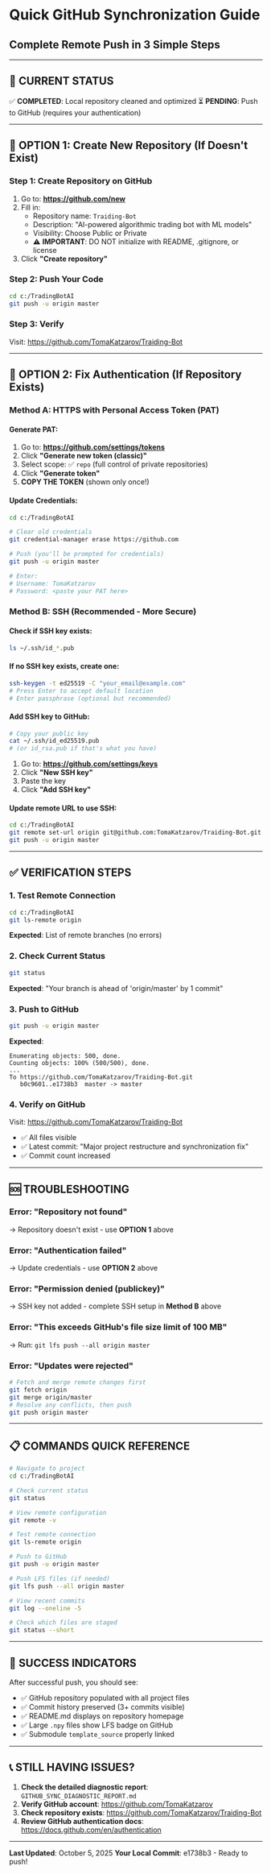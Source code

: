 # Quick GitHub Synchronization Guide
## Complete Remote Push in 3 Simple Steps

---

## 🎯 CURRENT STATUS

✅ **COMPLETED**: Local repository cleaned and optimized
⏳ **PENDING**: Push to GitHub (requires your authentication)

---

## 🚀 OPTION 1: Create New Repository (If Doesn't Exist)

### Step 1: Create Repository on GitHub
1. Go to: **https://github.com/new**
2. Fill in:
   - Repository name: `Traiding-Bot`
   - Description: "AI-powered algorithmic trading bot with ML models"
   - Visibility: Choose Public or Private
   - ⚠️ **IMPORTANT**: DO NOT initialize with README, .gitignore, or license
3. Click **"Create repository"**

### Step 2: Push Your Code
```bash
cd c:/TradingBotAI
git push -u origin master
```

### Step 3: Verify
Visit: https://github.com/TomaKatzarov/Traiding-Bot

---

## 🔐 OPTION 2: Fix Authentication (If Repository Exists)

### Method A: HTTPS with Personal Access Token (PAT)

#### Generate PAT:
1. Go to: **https://github.com/settings/tokens**
2. Click **"Generate new token (classic)"**
3. Select scope: ✅ `repo` (full control of private repositories)
4. Click **"Generate token"**
5. **COPY THE TOKEN** (shown only once!)

#### Update Credentials:
```bash
cd c:/TradingBotAI

# Clear old credentials
git credential-manager erase https://github.com

# Push (you'll be prompted for credentials)
git push -u origin master

# Enter:
# Username: TomaKatzarov
# Password: <paste your PAT here>
```

### Method B: SSH (Recommended - More Secure)

#### Check if SSH key exists:
```bash
ls ~/.ssh/id_*.pub
```

#### If no SSH key exists, create one:
```bash
ssh-keygen -t ed25519 -C "your_email@example.com"
# Press Enter to accept default location
# Enter passphrase (optional but recommended)
```

#### Add SSH key to GitHub:
```bash
# Copy your public key
cat ~/.ssh/id_ed25519.pub
# (or id_rsa.pub if that's what you have)
```

1. Go to: **https://github.com/settings/keys**
2. Click **"New SSH key"**
3. Paste the key
4. Click **"Add SSH key"**

#### Update remote URL to use SSH:
```bash
cd c:/TradingBotAI
git remote set-url origin git@github.com:TomaKatzarov/Traiding-Bot.git
git push -u origin master
```

---

## ✅ VERIFICATION STEPS

### 1. Test Remote Connection
```bash
cd c:/TradingBotAI
git ls-remote origin
```
**Expected**: List of remote branches (no errors)

### 2. Check Current Status
```bash
git status
```
**Expected**: "Your branch is ahead of 'origin/master' by 1 commit"

### 3. Push to GitHub
```bash
git push -u origin master
```
**Expected**: 
```
Enumerating objects: 500, done.
Counting objects: 100% (500/500), done.
...
To https://github.com/TomaKatzarov/Traiding-Bot.git
   b0c9601..e1738b3  master -> master
```

### 4. Verify on GitHub
Visit: https://github.com/TomaKatzarov/Traiding-Bot
- ✅ All files visible
- ✅ Latest commit: "Major project restructure and synchronization fix"
- ✅ Commit count increased

---

## 🆘 TROUBLESHOOTING

### Error: "Repository not found"
→ Repository doesn't exist - use **OPTION 1** above

### Error: "Authentication failed"
→ Update credentials - use **OPTION 2** above

### Error: "Permission denied (publickey)"
→ SSH key not added - complete SSH setup in **Method B** above

### Error: "This exceeds GitHub's file size limit of 100 MB"
→ Run: `git lfs push --all origin master`

### Error: "Updates were rejected"
```bash
# Fetch and merge remote changes first
git fetch origin
git merge origin/master
# Resolve any conflicts, then push
git push origin master
```

---

## 📋 COMMANDS QUICK REFERENCE

```bash
# Navigate to project
cd c:/TradingBotAI

# Check current status
git status

# View remote configuration
git remote -v

# Test remote connection
git ls-remote origin

# Push to GitHub
git push -u origin master

# Push LFS files (if needed)
git lfs push --all origin master

# View recent commits
git log --oneline -5

# Check which files are staged
git status --short
```

---

## 🎉 SUCCESS INDICATORS

After successful push, you should see:
- ✅ GitHub repository populated with all project files
- ✅ Commit history preserved (3+ commits visible)
- ✅ README.md displays on repository homepage
- ✅ Large `.npy` files show LFS badge on GitHub
- ✅ Submodule `template_source` properly linked

---

## 📞 STILL HAVING ISSUES?

1. **Check the detailed diagnostic report**: `GITHUB_SYNC_DIAGNOSTIC_REPORT.md`
2. **Verify GitHub account**: https://github.com/TomaKatzarov
3. **Check repository exists**: https://github.com/TomaKatzarov/Traiding-Bot
4. **Review GitHub authentication docs**: https://docs.github.com/en/authentication

---

**Last Updated**: October 5, 2025
**Your Local Commit**: e1738b3 - Ready to push!
